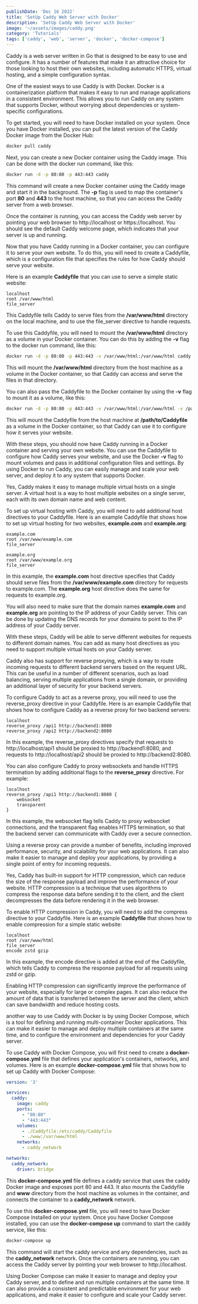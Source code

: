 ```yaml
---
publishDate: 'Dec 16 2022'
title: 'SetUp Caddy Web Server with Docker'
description: 'SetUp Caddy Web Server with Docker'
image: '~/assets/images/caddy.png'
category: 'Tutorials'
tags: ['caddy', 'web', 'server', 'docker', 'docker-compose']
---
```


Caddy is a web server written in Go that is designed to be easy to use and configure. It has a number of features that make it an attractive choice for those looking to host their own websites, including automatic HTTPS, virtual hosting, and a simple configuration syntax.

One of the easiest ways to use Caddy is with Docker. Docker is a containerization platform that makes it easy to run and manage applications in a consistent environment. This allows you to run Caddy on any system that supports Docker, without worrying about dependencies or system-specific configurations.

To get started, you will need to have Docker installed on your system. Once you have Docker installed, you can pull the latest version of the Caddy Docker image from the Docker Hub:


```bash
docker pull caddy
```

Next, you can create a new Docker container using the Caddy image. This can be done with the docker run command, like this:


```bash
docker run -d -p 80:80 -p 443:443 caddy
```

This command will create a new Docker container using the Caddy image and start it in the background. The **-p** flag is used to map the container's port **80** and **443** to the host machine, so that you can access the Caddy server from a web browser.

Once the container is running, you can access the Caddy web server by pointing your web browser to http://localhost or https://localhost. You should see the default Caddy welcome page, which indicates that your server is up and running.

Now that you have Caddy running in a Docker container, you can configure it to serve your own website. To do this, you will need to create a Caddyfile, which is a configuration file that specifies the rules for how Caddy should serve your website.

Here is an example **Caddyfile** that you can use to serve a simple static website:

```
localhost
root /var/www/html
file_server
```

This Caddyfile tells Caddy to serve files from the **/var/www/html** directory on the local machine, and to use the file_server directive to handle requests.

To use this Caddyfile, you will need to mount the **/var/www/html** directory as a volume in your Docker container. You can do this by adding the **-v** flag to the docker run command, like this:


```bash
docker run -d -p 80:80 -p 443:443 -v /var/www/html:/var/www/html caddy
```

This will mount the **/var/www/html** directory from the host machine as a volume in the Docker container, so that Caddy can access and serve the files in that directory.

You can also pass the Caddyfile to the Docker container by using the **-v** flag to mount it as a volume, like this:


```bash
docker run -d -p 80:80 -p 443:443 -v /var/www/html:/var/www/html -v /path/to/Caddyfile:/etc/caddy/Caddyfile caddy
```

This will mount the Caddyfile from the host machine at **/path/to/Caddyfile** as a volume in the Docker container, so that Caddy can use it to configure how it serves your website.

With these steps, you should now have Caddy running in a Docker container and serving your own website. You can use the Caddyfile to configure how Caddy serves your website, and use the Docker **-v** flag to mount volumes and pass in additional configuration files and settings. By using Docker to run Caddy, you can easily manage and scale your web server, and deploy it to any system that supports Docker.


Yes, Caddy makes it easy to manage multiple virtual hosts on a single server. A virtual host is a way to host multiple websites on a single server, each with its own domain name and web content.

To set up virtual hosting with Caddy, you will need to add additional host directives to your Caddyfile. Here is an example Caddyfile that shows how to set up virtual hosting for two websites, **example.com** and **example.org**:


```
example.com
root /var/www/example.com
file_server

example.org
root /var/www/example.org
file_server
```

In this example, the **example.com** host directive specifies that Caddy should serve files from the **/var/www/example.com** directory for requests to example.com. The **example.org** host directive does the same for requests to example.org.

You will also need to make sure that the domain names **example.com** and **example.org** are pointing to the IP address of your Caddy server. This can be done by updating the DNS records for your domains to point to the IP address of your Caddy server.

With these steps, Caddy will be able to serve different websites for requests to different domain names. You can add as many host directives as you need to support multiple virtual hosts on your Caddy server.

Caddy also has support for reverse proxying, which is a way to route incoming requests to different backend servers based on the request URL. This can be useful in a number of different scenarios, such as load balancing, serving multiple applications from a single domain, or providing an additional layer of security for your backend servers.

To configure Caddy to act as a reverse proxy, you will need to use the reverse_proxy directive in your Caddyfile. Here is an example Caddyfile that shows how to configure Caddy as a reverse proxy for two backend servers:


```
localhost
reverse_proxy /api1 http://backend1:8080
reverse_proxy /api2 http://backend2:8080
```

In this example, the reverse_proxy directives specify that requests to http://localhost/api1 should be proxied to http://backend1:8080, and requests to http://localhost/api2 should be proxied to http://backend2:8080.

You can also configure Caddy to proxy websockets and handle HTTPS termination by adding additional flags to the **reverse_proxy** directive. For example:


```
localhost
reverse_proxy /api1 http://backend1:8080 {
    websocket
    transparent
}
```

In this example, the websocket flag tells Caddy to proxy websocket connections, and the transparent flag enables HTTPS termination, so that the backend server can communicate with Caddy over a secure connection.

Using a reverse proxy can provide a number of benefits, including improved performance, security, and scalability for your web applications. It can also make it easier to manage and deploy your applications, by providing a single point of entry for incoming requests.


Yes, Caddy has built-in support for HTTP compression, which can reduce the size of the response payload and improve the performance of your website. HTTP compression is a technique that uses algorithms to compress the response data before sending it to the client, and the client decompresses the data before rendering it in the web browser.

To enable HTTP compression in Caddy, you will need to add the compress directive to your Caddyfile. Here is an example **Caddyfile** that shows how to enable compression for a simple static website:


```
localhost
root /var/www/html
file_server
encode zstd gzip
```

In this example, the encode directive is added at the end of the Caddyfile, which tells Caddy to compress the response payload for all requests using zstd or gzip.

Enabling HTTP compression can significantly improve the performance of your website, especially for large or complex pages. It can also reduce the amount of data that is transferred between the server and the client, which can save bandwidth and reduce hosting costs.

another way to use Caddy with Docker is by using Docker Compose, which is a tool for defining and running multi-container Docker applications. This can make it easier to manage and deploy multiple containers at the same time, and to configure the environment and dependencies for your Caddy server.

To use Caddy with Docker Compose, you will first need to create a **docker-compose.yml** file that defines your application's containers, networks, and volumes. Here is an example **docker-compose.yml** file that shows how to set up Caddy with Docker Compose:

```yaml
version: '3'

services:
  caddy:
    image: caddy
    ports:
      - "80:80"
      - "443:443"
    volumes:
      - ./Caddyfile:/etc/caddy/Caddyfile
      - ./www:/var/www/html
    networks:
      - caddy_network

networks:
  caddy_network:
    driver: bridge
```

This **docker-compose.yml** file defines a caddy service that uses the caddy Docker image and exposes port 80 and 443. It also mounts the Caddyfile and **www** directory from the host machine as volumes in the container, and connects the container to a **caddy_network** network.

To use this **docker-compose.yml** file, you will need to have Docker Compose installed on your system. Once you have Docker Compose installed, you can use the **docker-compose up** command to start the caddy service, like this:


```bash
docker-compose up
```

This command will start the caddy service and any dependencies, such as the **caddy_network** network. Once the containers are running, you can access the Caddy server by pointing your web browser to http://localhost.

Using Docker Compose can make it easier to manage and deploy your Caddy server, and to define and run multiple containers at the same time. It can also provide a consistent and predictable environment for your web applications, and make it easier to configure and scale your Caddy server.


